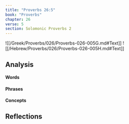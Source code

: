 ```yaml
---
title: "Proverbs 26:5"
book: "Proverbs"
chapter: 26
verse: 5
section: Solomonic Proverbs 2
---
```

![[/Greek/Proverbs/026/Proverbs-026-005G.md#Text]]
![[/Hebrew/Proverbs/026/Proverbs-026-005H.md#Text]]

## Analysis

#### Words

#### Phrases

#### Concepts

## Reflections
